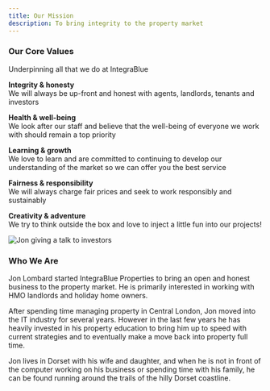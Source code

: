 ```yaml
---
title: Our Mission
description: To bring integrity to the property market
---
```


### Our Core Values

Underpinning all that we do at IntegraBlue

**Integrity & honesty**<br>
We will always be up-front and honest with agents, landlords, tenants and investors

**Health & well-being**<br>
We look after our staff and believe that the well-being of everyone we work with should remain a top priority

**Learning & growth**<br>
We love to learn and are committed to continuing to develop our understanding of the market so we can offer you the best service

**Fairness & responsibility**<br>
We will always charge fair prices and seek to work responsibly and sustainably

**Creativity & adventure**<br>
We try to think outside the box and love to inject a little fun into our projects!

<img src="_nuxt/assets/images/talk.jpg" alt="Jon giving a talk to investors" class="md:w-1/3 mb-3">

### Who We Are

Jon Lombard started IntegraBlue Properties to bring an open and honest business to the property market. He is primarily interested in working with HMO landlords and holiday home owners.

After spending time managing property in Central London, Jon moved into the IT industry for several years. However in the last few years he has heavily invested in his property education to bring him up to speed with current strategies and to eventually make a move back into property full time.

Jon lives in Dorset with his wife and daughter, and when he is not in front of the computer working on his business or spending time with his family, he can be found running around the trails of the hilly Dorset coastline.
